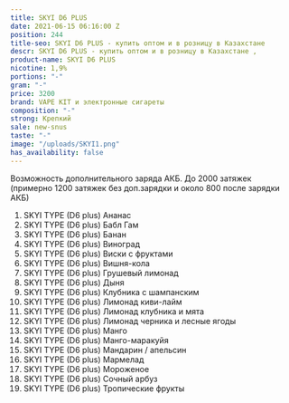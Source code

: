 ```yaml
---
title: SKYI D6 PLUS
date: 2021-06-15 06:16:00 Z
position: 244
title-seo: SKYI D6 PLUS - купить оптом и в розницу в Казахстане
descr: SKYI D6 PLUS - купить оптом и в розницу в Казахстане ,
product-name: SKYI D6 PLUS
nicotine: 1,9%
portions: "-"
gram: "-"
price: 3200
brand: VAPE KIT и электронные сигареты
composition: "-"
strong: Крепкий
sale: new-snus
taste: "-"
image: "/uploads/SKYI1.png"
has_availability: false
---
```


Возможность дополнительного заряда АКБ. До 2000 затяжек (примерно 1200 затяжек без доп.зарядки и около 800 после зарядки АКБ)

1. SKYI TYPE (D6 plus) Ананас
2. SKYI TYPE (D6 plus) Бабл Гам
3. SKYI TYPE (D6 plus) Банан
4. SKYI TYPE (D6 plus) Виноград
5. SKYI TYPE (D6 plus) Виски с фруктами
6. SKYI TYPE (D6 plus) Вишня-кола
7. SKYI TYPE (D6 plus) Грушевый лимонад
8. SKYI TYPE (D6 plus) Дыня
9. SKYI TYPE (D6 plus) Клубника с шампанским
10. SKYI TYPE (D6 plus) Лимонад киви-лайм
11. SKYI TYPE (D6 plus) Лимонад клубника и мята
12. SKYI TYPE (D6 plus) Лимонад черника и лесные ягоды
13. SKYI TYPE (D6 plus) Манго
14. SKYI TYPE (D6 plus) Манго-маракуйя
15. SKYI TYPE (D6 plus) Мандарин / апельсин
16. SKYI TYPE (D6 plus) Мармелад
17. SKYI TYPE (D6 plus) Мороженое
18. SKYI TYPE (D6 plus) Сочный арбуз
19. SKYI TYPE (D6 plus) Тропические фрукты